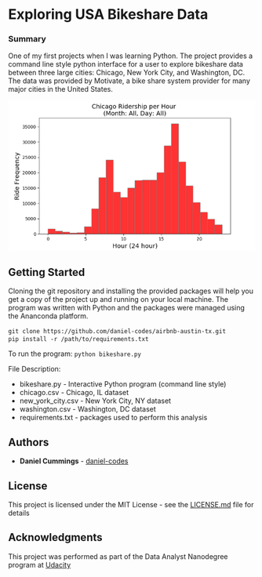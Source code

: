 # Exploring USA Bikeshare Data

### Summary
One of my first projects when I was learning Python. The project provides a command line style python interface for a user to explore bikeshare data between three large cities: Chicago, New York City, and Washington, DC. The data was provided by Motivate, a bike share system provider for many major cities in the United States. 

<img src="images/readme_fig1.png" />

## Getting Started

Cloning the git repository and installing the provided packages will help you get a copy of the project up and running on your local machine. The program was written with Python and the packages were managed using the Ananconda platform. 

```
git clone https://github.com/daniel-codes/airbnb-austin-tx.git
pip install -r /path/to/requirements.txt
```

To run the program:
`python bikeshare.py`

File Description:
* bikeshare.py - Interactive Python program (command line style)
* chicago.csv - Chicago, IL dataset
* new_york_city.csv - New York City, NY dataset
* washington.csv - Washington, DC dataset
* requirements.txt - packages used to perform this analysis

## Authors

- **Daniel Cummings** - [daniel-codes](https://github.com/daniel-codes)

## License

This project is licensed under the MIT License - see the [LICENSE.md](LICENSE.md) file for details

## Acknowledgments

This project was performed as part of the Data Analyst Nanodegree program at [Udacity](www.udacity.com)